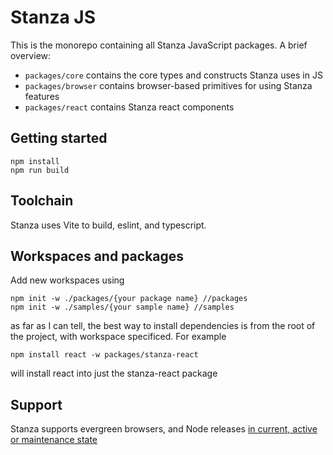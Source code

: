 # Stanza JS

This is the monorepo containing all Stanza JavaScript packages. A brief overview:

- `packages/core` contains the core types and constructs Stanza uses in JS
- `packages/browser` contains browser-based primitives for using Stanza features
- `packages/react` contains Stanza react components

## Getting started
```
npm install
npm run build
```

## Toolchain
Stanza uses Vite to build, eslint, and typescript.

## Workspaces and packages
Add new workspaces using 
```
npm init -w ./packages/{your package name} //packages
npm init -w ./samples/{your sample name} //samples
```

as far as I can tell, the best way to install dependencies is from the root of the project, with workspace specificed. For example
```
npm install react -w packages/stanza-react
```
will install react into just the stanza-react package

## Support
Stanza supports evergreen browsers, and Node releases [in current, active or maintenance state](https://github.com/nodejs/release#release-schedule)